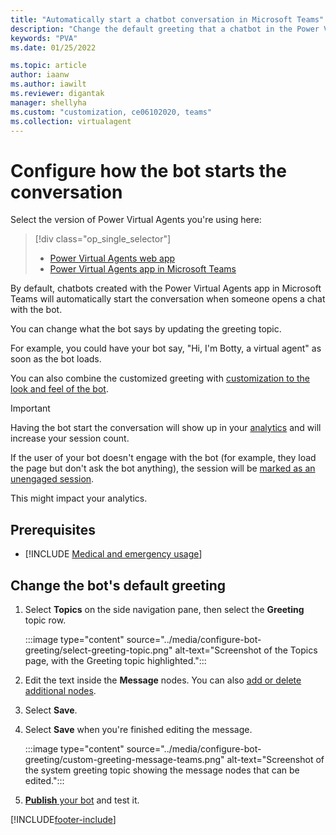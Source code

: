 ```yaml
---
title: "Automatically start a chatbot conversation in Microsoft Teams"
description: "Change the default greeting that a chatbot in the Power Virtual Agents app in Microsoft Teams uses."
keywords: "PVA"
ms.date: 01/25/2022

ms.topic: article
author: iaanw
ms.author: iawilt
ms.reviewer: digantak
manager: shellyha
ms.custom: "customization, ce06102020, teams"
ms.collection: virtualagent
---
```


# Configure how the bot starts the conversation

Select the version of Power Virtual Agents you're using here:

> [!div class="op_single_selector"]
>
> - [Power Virtual Agents web app](../configure-bot-greeting.md)
> - [Power Virtual Agents app in Microsoft Teams](configure-bot-greeting-teams.md)

By default, chatbots created with the Power Virtual Agents app in Microsoft Teams will automatically start the conversation when someone opens a chat with the bot.

You can change what the bot says by updating the greeting topic.

For example, you could have your bot say, "Hi, I'm Botty, a virtual agent" as soon as the bot loads.

You can also combine the customized greeting with [customization to the look and feel of the bot](customize-default-canvas-teams.md).

> [!IMPORTANT]
> Having the bot start the conversation will show up in your [analytics](analytics-overview-teams.md) and will increase your session count.
>
> If the user of your bot doesn't engage with the bot (for example, they load the page but don't ask the bot anything), the session will be [marked as an unengaged session](analytics-summary-teams.md#engagement-over-time-chart).
>
> This might impact your analytics.

## Prerequisites

- [!INCLUDE [Medical and emergency usage](includes/pva-usage-limitations-teams.md)]

## Change the bot's default greeting

1. Select **Topics** on the side navigation pane, then select the **Greeting** topic row.

    :::image type="content" source="../media/configure-bot-greeting/select-greeting-topic.png" alt-text="Screenshot of the Topics page, with the Greeting topic highlighted.":::

1. Edit the text inside the **Message** nodes. You can also [add or delete additional nodes](authoring-create-edit-topics-teams.md#insert-nodes).

1. Select **Save**.

1. Select **Save** when you're finished editing the message.

    :::image type="content" source="../media/configure-bot-greeting/custom-greeting-message-teams.png" alt-text="Screenshot of the system greeting topic showing the message nodes that can be edited.":::

1. [**Publish** your bot](publication-add-bot-to-microsoft-teams-teams.md) and test it.

[!INCLUDE[footer-include](../includes/footer-banner.md)]
